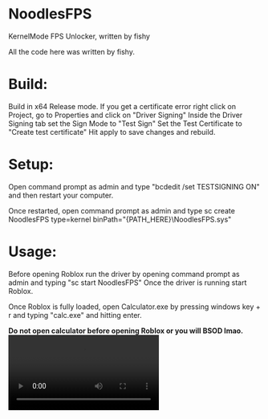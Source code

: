# NoodlesFPS
KernelMode FPS Unlocker, written by fishy

All the code here was written by fishy.

# Build:
Build in x64 Release mode.
If you get a certificate error right click on Project, go to Properties and click on "Driver Signing"
Inside the Driver Signing tab set the Sign Mode to "Test Sign"
Set the Test Certificate to "Create test certificate"
Hit apply to save changes and rebuild.

# Setup:
Open command prompt as admin and type
"bcdedit /set TESTSIGNING ON"
and then restart your computer.

Once restarted, open command prompt as admin and type
sc create NoodlesFPS type=kernel binPath="{PATH_HERE}\NoodlesFPS.sys"


# Usage:
Before opening Roblox run the driver by opening command prompt as admin and typing
"sc start NoodlesFPS"
Once the driver is running start Roblox.

Once Roblox is fully loaded, open Calculator.exe by pressing windows key + r and typing
"calc.exe"
and hitting enter.


**Do not open calculator before opening Roblox or you will BSOD lmao.**
![gif of driver](https://i.gyazo.com/636d347bd68892ed41910de557badb7a.mp4)
